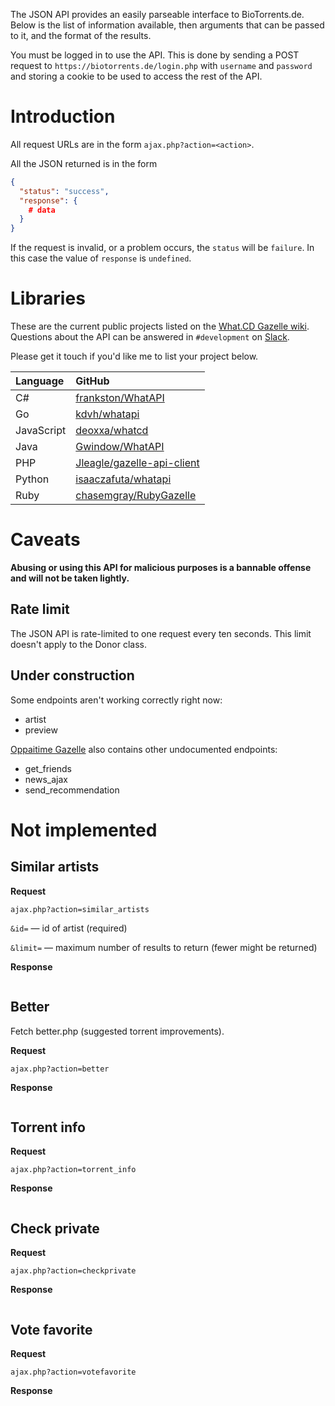 The JSON API provides an easily parseable interface to BioTorrents.de.
Below is the list of information available, then arguments that can be passed to it, and the format of the results.

You must be logged in to use the API.
This is done by sending a POST request to
`https://biotorrents.de/login.php` with `username` and `password`
and storing a cookie to be used to access the rest of the API.


# Introduction

All request URLs are in the form
`ajax.php?action=<action>`.

All the JSON returned is in the form
```json
{
  "status": "success",
  "response": {
    # data
  }
}
```

If the request is invalid, or a problem occurs, the `status` will be `failure`.
In this case the value of `response` is `undefined`.


# Libraries

These are the current public projects listed on the
[What.CD Gazelle wiki](https://github.com/WhatCD/Gazelle/wiki/JSON-API-Documentation).
Questions about the API can be answered in `#development` on
[Slack](https://join.slack.com/t/biotorrents/shared_invite/enQtODY2Mzg5NzI2OTk5LWQ0NmRlYzZmYTYwMzc3MjJlMzc4ZGJkNzQ1OWE4NDAxYTc3ZTdjY2NkOGRjNDA5MDAxZTA1Y2Y3M2MzMzIwZGY).

Please get it touch if you'd like me to list your project below.


| Language	| GitHub |
| :--		| :-- |
| C#		| [frankston/WhatAPI](https://github.com/frankston/WhatAPI) |
| Go		| [kdvh/whatapi](https://github.com/kdvh/whatapi) |
| JavaScript	| [deoxxa/whatcd](https://github.com/deoxxa/whatcd) |
| Java		| [Gwindow/WhatAPI](https://github.com/Gwindow/WhatAPI) |
| PHP		| [Jleagle/gazelle-api-client](https://github.com/Jleagle/gazelle-api-client) |
| Python	| [isaaczafuta/whatapi](https://github.com/isaaczafuta/whatapi) |
| Ruby		| [chasemgray/RubyGazelle](https://github.com/chasemgray/RubyGazelle) |


# Caveats

**Abusing or using this API for malicious purposes is a bannable offense and will not be taken lightly.**


## Rate limit

The JSON API is rate-limited to one request every ten seconds.
This limit doesn't apply to the Donor class.


## Under construction

Some endpoints aren't working correctly right now:

- artist
- preview

[Oppaitime Gazelle](https://git.oppaiti.me/Oppaitime/Gazelle)
also contains other undocumented endpoints:

- get_friends
- news_ajax
- send_recommendation


# Not implemented

## Similar artists

**Request**

`ajax.php?action=similar_artists`

`&id=` — id of artist (required)

`&limit=` — maximum number of results to return (fewer might be returned)


**Response**

```json

```


## Better

Fetch better.php (suggested torrent improvements).


**Request**

`ajax.php?action=better`


**Response**

```json

```



## Torrent info

**Request**

`ajax.php?action=torrent_info`


**Response**

```json

```


## Check private

**Request**

`ajax.php?action=checkprivate`


**Response**

```json

```


## Vote favorite

**Request**

`ajax.php?action=votefavorite`


**Response**

```json

```
